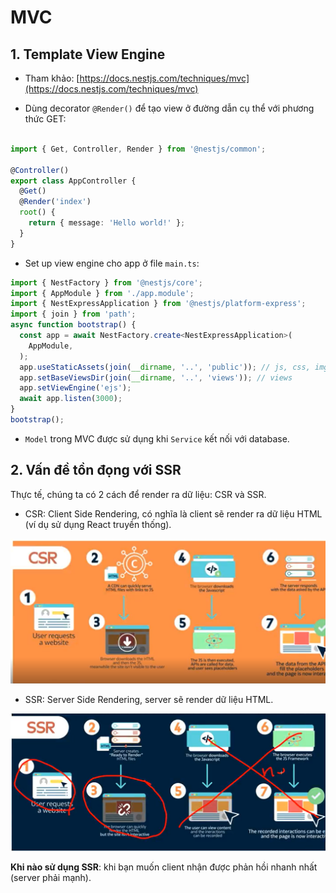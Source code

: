 # MVC

## 1. Template View Engine

- Tham khảo: [https://docs.nestjs.com/techniques/mvc](https://docs.nestjs.com/techniques/mvc)

- Dùng decorator `@Render()` để tạo view ở đường dẫn cụ thể với phương thức GET:

```ts

import { Get, Controller, Render } from '@nestjs/common';

@Controller()
export class AppController {
  @Get()
  @Render('index')
  root() {
    return { message: 'Hello world!' };
  }
}
```

- Set up view engine cho app ở file `main.ts`:

```ts
import { NestFactory } from '@nestjs/core';
import { AppModule } from './app.module';
import { NestExpressApplication } from '@nestjs/platform-express';
import { join } from 'path';
async function bootstrap() {
  const app = await NestFactory.create<NestExpressApplication>(
    AppModule,
  );
  app.useStaticAssets(join(__dirname, '..', 'public')); // js, css, img, ...
  app.setBaseViewsDir(join(__dirname, '..', 'views')); // views
  app.setViewEngine('ejs');
  await app.listen(3000);
}
bootstrap();
```

- `Model` trong MVC được sử dụng khi `Service` kết nối với database.

## 2. Vấn đề tồn đọng với SSR

Thực tế, chúng ta có 2 cách để render ra dữ liệu: CSR và SSR.

- CSR: Client Side Rendering, có nghĩa là client sẽ render ra dữ liệu HTML (ví dụ sử dụng React truyền thống).

![CSR](/images/Lesson5/CSR.png)

- SSR: Server Side Rendering, server sẽ render dữ liệu HTML.

![SSR](/images/Lesson5/SSR.png)

**Khi nào sử dụng SSR**: khi bạn muốn client nhận được phản hồi nhanh nhất (server phải mạnh).
